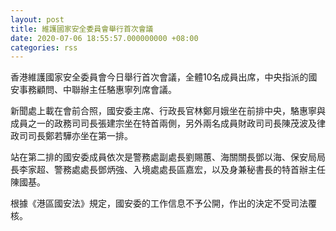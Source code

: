 ```yaml
---
layout: post
title: 維護國家安全委員會舉行首次會議
date: 2020-07-06 18:55:57.000000000 +08:00
categories: rss
---
```


香港維護國家安全委員會今日舉行首次會議，全體10名成員出席，中央指派的國安事務顧問、中聯辦主任駱惠寧列席會議。

新聞處上載在會前合照，國安委主席、行政長官林鄭月娥坐在前排中央，駱惠寧與成員之一的政務司司長張建宗坐在特首兩側，另外兩名成員財政司司長陳茂波及律政司司長鄭若驊亦坐在第一排。

站在第二排的國安委成員依次是警務處副處長劉賜蕙、海關關長鄧以海、保安局局長李家超、警務處處長鄧炳強、入境處處長區嘉宏，以及身兼秘書長的特首辦主任陳國基。

根據《港區國安法》規定，國安委的工作信息不予公開，作出的決定不受司法覆核。
